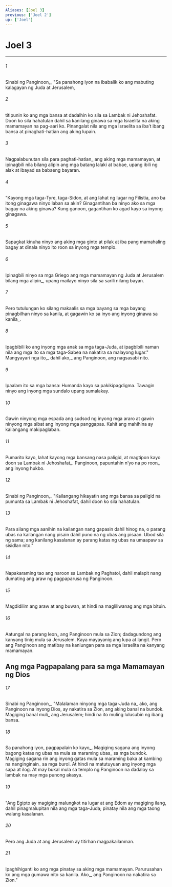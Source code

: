 ```yaml
---
Aliases: [Joel 3]
previous: ['Joel 2']
up: ['Joel']
---
```

# Joel 3

***






















###### 1 










Sinabi ng Panginoon,_ "Sa panahong iyon na ibabalik ko ang mabuting kalagayan ng Juda at Jerusalem, 





















###### 2 










titipunin ko ang mga bansa at dadalhin ko sila sa Lambak ni Jehoshafat. Doon ko sila hahatulan dahil sa kanilang ginawa sa mga Israelita na aking mamamayan na pag-aari ko. Pinangalat nila ang mga Israelita sa ibaʼt ibang bansa at pinaghati-hatian ang aking lupain. 





















###### 3 










Nagpalabunutan sila para paghati-hatian_ ang aking mga mamamayan, at ipinagbili nila bilang alipin ang mga batang lalaki at babae, upang ibili ng alak at ibayad sa babaeng bayaran. 





















###### 4 










"Kayong mga taga-Tyre, taga-Sidon, at ang lahat ng lugar ng Filistia, ano ba itong ginagawa ninyo laban sa akin? Ginagantihan ba ninyo ako sa mga bagay na aking ginawa? Kung ganoon, gagantihan ko agad kayo sa inyong ginagawa. 





















###### 5 










Sapagkat kinuha ninyo ang aking mga ginto at pilak at iba pang mamahaling bagay at dinala ninyo ito roon sa inyong mga templo. 





















###### 6 










Ipinagbili ninyo sa mga Griego ang mga mamamayan ng Juda at Jerusalem bilang mga alipin_, upang mailayo ninyo sila sa sarili nilang bayan. 





















###### 7 










Pero tutulungan ko silang makaalis sa mga bayang sa mga bayang pinagbilhan ninyo sa kanila, at gagawin ko sa inyo ang inyong ginawa sa kanila_. 





















###### 8 










Ipagbibili ko ang inyong mga anak sa mga taga-Juda, at ipagbibili naman nila ang mga ito sa mga taga-Sabea na nakatira sa malayong lugar." Mangyayari nga ito,_ dahil ako,_ ang Panginoon, ang nagsasabi nito. 





















###### 9 










Ipaalam ito sa mga bansa: Humanda kayo sa pakikipagdigma. Tawagin ninyo ang inyong mga sundalo upang sumalakay. 





















###### 10 










Gawin ninyong mga espada ang sudsod ng inyong mga araro at gawin ninyong mga sibat ang inyong mga panggapas. Kahit ang mahihina ay kailangang makipaglaban. 





















###### 11 










Pumarito kayo, lahat kayong mga bansang nasa paligid, at magtipon kayo doon sa Lambak ni Jehoshafat_. Panginoon, papuntahin nʼyo na po roon_ ang inyong hukbo. 





















###### 12 










Sinabi ng Panginoon,_ "Kailangang hikayatin ang mga bansa sa paligid na pumunta sa Lambak ni Jehoshafat, dahil doon ko sila hahatulan. 





















###### 13 










Para silang mga aanihin na kailangan nang gapasin dahil hinog na, o parang ubas na kailangan nang pisain dahil puno na ng ubas ang pisaan. Ubod sila ng sama; ang kanilang kasalanan ay parang katas ng ubas na umaapaw sa sisidlan nito." 





















###### 14 










Napakaraming tao ang naroon sa Lambak ng Paghatol, dahil malapit nang dumating ang araw ng pagpaparusa ng Panginoon. 





















###### 15 










Magdidilim ang araw at ang buwan, at hindi na magliliwanag ang mga bituin. 





















###### 16 










Aatungal na parang leon_ ang Panginoon mula sa Zion; dadagundong ang kanyang tinig mula sa Jerusalem. Kaya mayayanig ang lupa at langit. Pero ang Panginoon ang matibay na kanlungan para sa mga Israelita na kanyang mamamayan.

## Ang mga Pagpapalang para sa mga Mamamayan ng Dios 





















###### 17 










Sinabi ng Panginoon,_ "Malalaman ninyong mga taga-Juda na_ ako, ang Panginoon na inyong Dios, ay nakatira sa Zion, ang aking banal na bundok. Magiging banal muli_ ang Jerusalem; hindi na ito muling lulusubin ng ibang bansa. 





















###### 18 










Sa panahong iyon, pagpapalain ko kayo_. Magiging sagana ang inyong bagong katas ng ubas na mula sa maraming ubas_ sa mga bundok. Magiging sagana rin ang inyong gatas mula sa maraming baka at kambing na nanginginain_ sa mga burol. At hindi na matutuyuan ang inyong mga sapa at ilog. At may bukal mula sa templo ng Panginoon na dadaloy sa lambak na may mga punong akasya. 





















###### 19 










"Ang Egipto ay magiging malungkot na lugar at ang Edom ay magiging ilang, dahil pinagmalupitan nila ang mga taga-Juda; pinatay nila ang mga taong walang kasalanan. 





















###### 20 










Pero ang Juda at ang Jerusalem ay titirhan magpakailanman. 





















###### 21 










Ipaghihiganti ko ang mga pinatay sa aking mga mamamayan. Parurusahan ko ang mga gumawa nito sa kanila. Ako,_ ang Panginoon na nakatira sa Zion."
